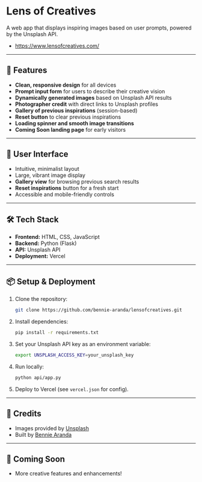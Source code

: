 # Lens of Creatives

A web app that displays inspiring images based on user prompts, powered by the Unsplash API.

- https://www.lensofcreatives.com/

---

## 🚀 Features

- **Clean, responsive design** for all devices
- **Prompt input form** for users to describe their creative vision
- **Dynamically generated images** based on Unsplash API results
- **Photographer credit** with direct links to Unsplash profiles
- **Gallery of previous inspirations** (session-based)
- **Reset button** to clear previous inspirations
- **Loading spinner and smooth image transitions**
- **Coming Soon landing page** for early visitors

---

## 🎨 User Interface

- Intuitive, minimalist layout
- Large, vibrant image display
- **Gallery view** for browsing previous search results
- **Reset inspirations** button for a fresh start
- Accessible and mobile-friendly controls

---

## 🛠️ Tech Stack

- **Frontend:** HTML, CSS, JavaScript
- **Backend:** Python (Flask)
- **API:** Unsplash API
- **Deployment:** Vercel

---

## 📦 Setup & Deployment

1. Clone the repository:
   ```sh
   git clone https://github.com/bennie-aranda/lensofcreatives.git
   ```
2. Install dependencies:
   ```sh
   pip install -r requirements.txt
   ```
3. Set your Unsplash API key as an environment variable:
   ```sh
   export UNSPLASH_ACCESS_KEY=your_unsplash_key
   ```
4. Run locally:
   ```sh
   python api/app.py
   ```
5. Deploy to Vercel (see `vercel.json` for config).

---

## 🙏 Credits

- Images provided by [Unsplash](https://unsplash.com)
- Built by [Bennie Aranda](https://github.com/bennie-aranda)

---

## 📣 Coming Soon

- More creative features and enhancements!
